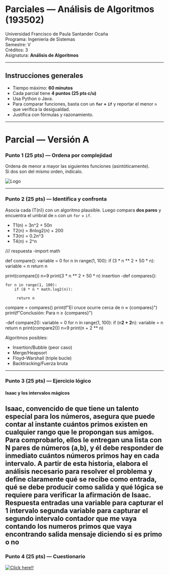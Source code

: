 # Parciales — Análisis de Algoritmos (193502)

Universidad Francisco de Paula Santander Ocaña  
Programa: Ingeniería de Sistemas  
Semestre: V  
Créditos: 3  
Asignatura: **Análisis de Algoritmos** 

---

## Instrucciones generales

- Tiempo máximo: **60 minutos**  
- Cada parcial tiene **4 puntos (25 pts c/u)**  
- Usa Python o Java.  
- Para comparar funciones, basta con un **`for` + `if`** y reportar el menor `n` que verifica la desigualdad.  
- Justifica con fórmulas y razonamiento.  

---

# Parcial — Versión A

### Punto 1 (25 pts) — Ordena por complejidad
Ordena de menor a mayor las siguientes funciones (asintóticamente).  
Si dos son del mismo orden, indícalo.


![Logo](https://lh3.googleusercontent.com/pw/AP1GczOgpGBrm2bFBeJEo7b9KpmVW1WB0J7_4xhzREWWmsjd8ejMOn5_QmXnv9ji2z7BlyVAVmYl0jOEs01Vmf9-wEbyuZo7S5DK2xYmuN-cOR2my9LOms5kM5FlcbG3I19k3Xc8nwGVtFKco2O2QXg4DLUn=w128-h290-s-no?authuser=0)

---

### Punto 2 (25 pts) — Identifica y confronta
Asocia cada \(T(n)\) con un algoritmo plausible. Luego compara **dos pares** y encuentra el umbral de `n` con un `for` + `if`.

- T1(n) = 3n^2 + 50n  
- T2(n) = 8nlog2(n) + 200 
- T3(n) = 0.2n^3
- T4(n) = 2^n

///  respuesta
  -import math

def compare():
    variable = 0
    for n in range(1, 100):
        if (3 * n ** 2 + 50 * n):
            variable = n
            return n

print(compare())
n=9
print(3 * n ** 2 + 50 * n) insertion 
-def compares():
    
    for n in range(1, 100):
        if (8 * n * math.log2(n)):
            
         return n
compare = compares()
print(f"El cruce ocurre cerca de n ≈ {compares}")
print(f"Conclusión: Para n ≥ {compares}")

-def compare2():
    variable = 0
    for n in range(1, 100):
        if (n**2 + 2**n):
            variable = n
            return n
print(compare2())
n=9
print(n + 2 ** n) 

Algoritmos posibles:  
- Insertion/Bubble (peor caso)  
- Merge/Heapsort  
- Floyd–Warshall (triple bucle)  
- Backtracking/Fuerza bruta  

---

### Punto 3 (25 pts) — Ejercicio lógico
#### Isaac y los intervalos mágicos

Isaac, convencido de que tiene un talento especial para los números, asegura que puede contar al instante cuántos primos existen en cualquier rango que le propongan sus amigos. Para comprobarlo, ellos le entregan una lista con N pares de números (a,b), y él debe responder de inmediato cuántos números primos hay en cada intervalo. A partir de esta historia, elabora el análisis necesario para resolver el problema y define claramente qué se recibe como entrada, qué se debe producir como salida y qué lógica se requiere para verificar la afirmación de Isaac. 
Respuesta 
entradas 
una variable para capturar el 1 intervalo 
segunda variable para capturar el segundo intervalo 
contador que me vaya contando los numeros primos que vaya encontrando
salida 
mensaje diciendo si es primo o no 
---

### Punto 4 (25 pts) — Cuestionario

[![Click here!!](https://cf.quizizz.com/img/wayground/brand/plans/logo-basic.png)](https://wayground.com/join?gc=846438)
